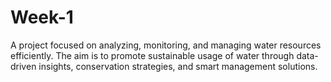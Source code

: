 # Week-1
A project focused on analyzing, monitoring, and managing water resources efficiently. The aim is to promote sustainable usage of water through data-driven insights, conservation strategies, and smart management solutions.
